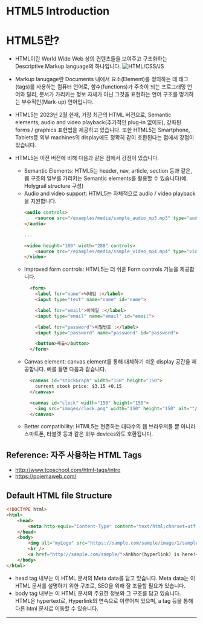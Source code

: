HTML5 Introduction
====

# HTML5란?
*  HTML이란 World Wide Web 상의 컨텐츠들을 보여주고 구조화하는 Descriptive Markup language의 하나입니다. 
![HTML/CSS/JS](https://poiemaweb.com/img/html5.png)

* Markup lanugage란 Documents 내에서 요소(Element)를 정의하는 데 태그(tags)를 사용하는 컴퓨터 언어로, 함수(functions)가 주축이 되는 프로그래밍 언어와 달리, 문서가 가리키는 정보 자체가 아닌 그것을 표현하는 언어 구조를 명기하는 부수적인(Mark-up) 언어입니다. 
* HTML5는 2023년 2월 현재, 가장 최근의 HTML 버전으로, Semantic elements, audio and video playback(추가적인 plug-in 없이도), 강화된 forms / graphics 표현법을 제공하고 있습니다. 또한 HTML5는 Smartphone, Tablets등 외부 machines의 display에도 정확히 같이 호환된다는 점에서 강점이 있습니다. 

* HTML5는 이전 버전에 비해 다음과 같은 점에서 강점이 있습니다. 
  * Semantic Elements: HTML5는 header, nav, article, section 등과 같은, 웹 구조의 일부를 가리키는 Semantic elements를 활용할 수 있습니다(예. Holygrail structure 구성)
  * Audio and video support: HTML5는 자체적으로 audio / video playback을 지원합니다.
    ```html
    <audio controls>
        <source src="/examples/media/sample_audio_mp3.mp3" type="audio/mpeg">
    </audio>

    ... 

    <video height="180" width="288" controls>
        <source src="/examples/media/sample_video_mp4.mp4" type="video/mp4">
    </video>
    ```
  * Improved form controls: HTML5는 더 쉬운 Form controls 기능을 제공합니다.
    ```html
      <form>
        <label for="name">닉네임 :</label>
        <input type="text" name="name" id="name">

        <label for="email">이메일 :</label>
        <input type="email" name="email" id="email">

        <label for="password">비밀번호 :</label>
        <input type="password" name="password" id="password">

        <button>제출</button>
      </form>
    ```
  * Canvas element: canvas element를 통해 대체하기 쉬운 display 공간을 제공합니다. 예를 들면 다음과 같습니다. 
    ```html
      <canvas id="stockGraph" width="150" height="150">
        current stock price: $3.15 +0.15
      </canvas>

      <canvas id="clock" width="150" height="150">
        <img src="images/clock.png" width="150" height="150" alt=""/>
      </canvas>
    ```
  * Better compatibility: HTML5는 현존하는 대다수의 웹 브라우저들 뿐 아니라 스마트폰, 타블렛 등과 같은 외부 devices와도 호환됩니다. 

## Reference: 자주 사용하는 HTML Tags
* http://www.tcpschool.com/html-tags/intro
* https://poiemaweb.com/

## Default HTML file Structure
```html
<!DOCTYPE html>
<html>
    <head>
        <meta http-equiv="Content-Type" content="text/html;charset=utf-8" />
    </head>
    <body>
        <img alt="myLogo" src="https://sample.com/sample/image/1/sample.png" />
        <br />
        <a href="http://sample.com/sample/">Ankhor(hyperlink) is here!</a>
    </body>
</html>
```

* head tag 내부는 이 HTML 문서의 Meta data를 담고 있습니다. Meta data는 이 HTML 문서를 설명하기 위한 구조로, SEO을 위해 잘 조율할 필요가 있습니다.
* body tag 내부는 이 HTML 문서의 주요한 정보와 그 구조를 담고 있습니다. HTML은 hypertext로, Hyperlink의 연속으로 이루어져 있으며, a tag 등을 통해 다른 html 문서로 이동할 수 있습니다. 
---
